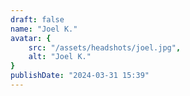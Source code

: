 ```yaml
---
draft: false
name: "Joel K."
avatar: {
    src: "/assets/headshots/joel.jpg",
    alt: "Joel K."
}
publishDate: "2024-03-31 15:39"
---
```

